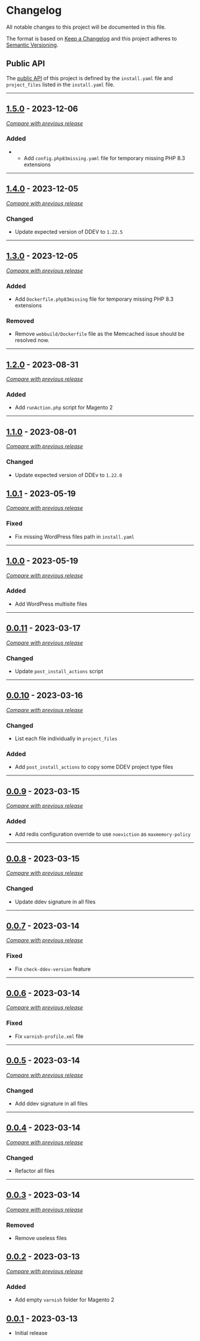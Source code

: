 # Changelog

All notable changes to this project will be documented in this file.

The format is based on [Keep a Changelog](https://keepachangelog.com/en/) and this project adheres to [Semantic Versioning](https://semver.org/spec/v2.0.0.html).

## Public API

The [public API](https://semver.org/spec/v2.0.0.html#spec-item-1) of this project is defined by the `install.yaml`
file and `project_files` listed in the `install.yaml` file.

---

## [1.5.0](https://github.com/julienloizelet/ddev-tools/releases/tag/v1.5.0) - 2023-12-06

[_Compare with previous release_](https://github.com/julienloizelet/ddev-tools/compare/v1.4.0...v1.5.0)

### Added

- - Add `config.php83missing.yaml` file for temporary missing PHP 8.3 extensions

---

## [1.4.0](https://github.com/julienloizelet/ddev-tools/releases/tag/v1.4.0) - 2023-12-05

[_Compare with previous release_](https://github.com/julienloizelet/ddev-tools/compare/v1.3.0...v1.4.0)

### Changed

- Update expected version of DDEV to `1.22.5`

---

## [1.3.0](https://github.com/julienloizelet/ddev-tools/releases/tag/v1.3.0) - 2023-12-05

[_Compare with previous release_](https://github.com/julienloizelet/ddev-tools/compare/v1.2.0...v1.3.0)

### Added

- Add `Dockerfile.php83missing` file for temporary missing PHP 8.3 extensions

### Removed

- Remove `webbuild/Dockerfile` file as the Memcached issue should be resolved now.

---

## [1.2.0](https://github.com/julienloizelet/ddev-tools/releases/tag/v1.2.0) - 2023-08-31

[_Compare with previous release_](https://github.com/julienloizelet/ddev-tools/compare/v1.1.0...v1.2.0)

### Added

- Add `runAction.php` script for Magento 2

---

## [1.1.0](https://github.com/julienloizelet/ddev-tools/releases/tag/v1.1.0) - 2023-08-01

[_Compare with previous release_](https://github.com/julienloizelet/ddev-tools/compare/v1.0.1...v1.1.0)

### Changed

- Update expected version of DDEv to `1.22.0`

## [1.0.1](https://github.com/julienloizelet/ddev-tools/releases/tag/v1.0.1) - 2023-05-19

[_Compare with previous release_](https://github.com/julienloizelet/ddev-tools/compare/v1.0.0...v1.0.1)

### Fixed

- Fix missing WordPress files path in `install.yaml`

---

## [1.0.0](https://github.com/julienloizelet/ddev-tools/releases/tag/v1.0.0) - 2023-05-19

[_Compare with previous release_](https://github.com/julienloizelet/ddev-tools/compare/v0.0.11...v1.0.0)

### Added

- Add WordPress multisite files

---

## [0.0.11](https://github.com/julienloizelet/ddev-tools/releases/tag/v0.0.11) - 2023-03-17

[_Compare with previous release_](https://github.com/julienloizelet/ddev-tools/compare/v0.0.10...v0.0.11)

### Changed

- Update `post_install_actions` script

---

## [0.0.10](https://github.com/julienloizelet/ddev-tools/releases/tag/v0.0.10) - 2023-03-16

[_Compare with previous release_](https://github.com/julienloizelet/ddev-tools/compare/v0.0.9...v0.0.10)

### Changed

- List each file individually in `project_files`

### Added

- Add `post_install_actions` to copy some DDEV project type files

---

## [0.0.9](https://github.com/julienloizelet/ddev-tools/releases/tag/v0.0.9) - 2023-03-15

[_Compare with previous release_](https://github.com/julienloizelet/ddev-tools/compare/v0.0.8...v0.0.9)

### Added

- Add redis configuration override to use `noeviction` as `maxmemory-policy`

---

## [0.0.8](https://github.com/julienloizelet/ddev-tools/releases/tag/v0.0.8) - 2023-03-15

[_Compare with previous release_](https://github.com/julienloizelet/ddev-tools/compare/v0.0.7...v0.0.8)

### Changed

- Update ddev signature in all files

---

## [0.0.7](https://github.com/julienloizelet/ddev-tools/releases/tag/v0.0.7) - 2023-03-14

[_Compare with previous release_](https://github.com/julienloizelet/ddev-tools/compare/v0.0.6...v0.0.7)

### Fixed

- Fix `check-ddev-version` feature

---

## [0.0.6](https://github.com/julienloizelet/ddev-tools/releases/tag/v0.0.6) - 2023-03-14

[_Compare with previous release_](https://github.com/julienloizelet/ddev-tools/compare/v0.0.5...v0.0.6)

### Fixed

- Fix `varnish-profile.xml` file

---

## [0.0.5](https://github.com/julienloizelet/ddev-tools/releases/tag/v0.0.5) - 2023-03-14

[_Compare with previous release_](https://github.com/julienloizelet/ddev-tools/compare/v0.0.4...v0.0.5)

### Changed

- Add ddev signature in all files

---

## [0.0.4](https://github.com/julienloizelet/ddev-tools/releases/tag/v0.0.4) - 2023-03-14

[_Compare with previous release_](https://github.com/julienloizelet/ddev-tools/compare/v0.0.3...v0.0.4)

### Changed

- Refactor all files

---

## [0.0.3](https://github.com/julienloizelet/ddev-tools/releases/tag/v0.0.3) - 2023-03-14

[_Compare with previous release_](https://github.com/julienloizelet/ddev-tools/compare/v0.0.2...v0.0.3)

### Removed

- Remove useless files

## [0.0.2](https://github.com/julienloizelet/ddev-tools/releases/tag/v0.0.2) - 2023-03-13

[_Compare with previous release_](https://github.com/julienloizelet/ddev-tools/compare/v0.0.1...v0.0.2)

### Added

- Add empty `varnish` folder for Magento 2

## [0.0.1](https://github.com/julienloizelet/ddev-tools/releases/tag/v0.0.1) - 2023-03-13

- Initial release
